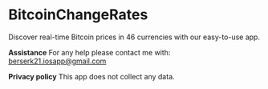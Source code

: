 # BitcoinChangeRates

Discover real-time Bitcoin prices in 46 currencies with our easy-to-use app. 

**Assistance**
For any help please contact me with: 
berserk21.iosapp@gmail.com

**Privacy policy**
This app does not collect any data.
